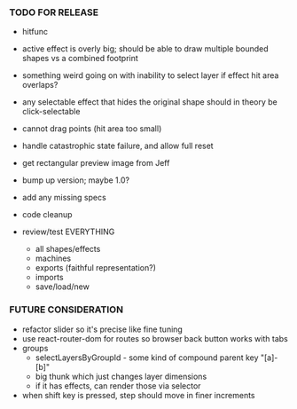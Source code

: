 ### TODO FOR RELEASE

- hitfunc
 - active effect is overly big; should be able to draw multiple bounded shapes vs a combined footprint
 - something weird going on with inability to select layer if effect hit area overlaps?
 - any selectable effect that hides the original shape should in theory be click-selectable
- cannot drag points (hit area too small)
- handle catastrophic state failure, and allow full reset
- get rectangular preview image from Jeff
- bump up version; maybe 1.0?

- add any missing specs
- code cleanup
- review/test EVERYTHING
  - all shapes/effects
  - machines
  - exports (faithful representation?)
  - imports
  - save/load/new

### FUTURE CONSIDERATION

- refactor slider so it's precise like fine tuning
- use react-router-dom for routes so browser back button works with tabs
- groups
  - selectLayersByGroupId - some kind of compound parent key "[a]-[b]"
  - big thunk which just changes layer dimensions
  - if it has effects, can render those via selector
- when shift key is pressed, step should move in finer increments

